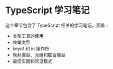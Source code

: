 # TypeScript 学习笔记

这个章节包含了 TypeScript 相关的学习笔记，涵盖：

- 类型工具的使用
- 枚举类型
- keyof 和 in 操作符
- 映射类型、元组和联合类型
- 最佳实践和常见模式

